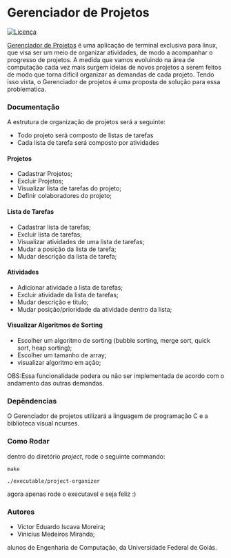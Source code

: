 # Gerenciador de Projetos

[![Licença](https://img.shields.io/github/license/tastyigniter/TastyIgniter.svg?label=License&style=flat-square)](https://github.com/tastyigniter/TastyIgniter/blob/master/LICENSE.txt)

[Gerenciador de Projetos](https://github.com/VniciusMiranda/ed1-EC-2020-1) é uma aplicação de terminal exclusiva para linux, que visa ser um meio de organizar atividades, de modo a acompanhar o progresso de projetos. A medida que vamos evoluindo na área de computação cada vez mais surgem ideias de novos projetos a serem feitos de modo que torna dificil organizar as demandas de cada projeto. Tendo isso vista, o Gerenciador de projetos é uma proposta de solução para essa problematica.

### Documentação

A estrutura de organização de projetos será a seguinte:

* Todo projeto será composto de listas de tarefas
* Cada lista de tarefa será composto por atividades

#### Projetos

* Cadastrar Projetos;
* Excluir Projetos;
* Visualizar lista de tarefas do projeto;
* Definir colaboradores do projeto;

#### Lista de Tarefas

* Cadastrar lista de tarefas;
* Excluir lista de tarefas;
* Visualizar atividades de uma lista de tarefas;
* Mudar a posição da lista de tarefa;
* Mudar descrição da lista de tarefa;

#### Atividades

* Adicionar atividade a lista de tarefas;
* Excluir atividade da lista de tarefas;
* Mudar descrição e titulo;
* Mudar posição/prioridade da atividade dentro da lista;

#### Visualizar Algoritmos de Sorting

* Escolher um algoritmo de sorting (bubble sorting, merge sort, quick sort, heap sorting);
* Escolher um tamanho de array;
* visualizar algoritmo em ação;

OBS:Essa funcionalidade podera ou não ser implementada de acordo com o andamento das outras demandas.

### Depêndencias
O Gerenciador de projetos utilizará a linguagem de programação C e a biblioteca visual ncurses.

### Como Rodar

dentro do  diretório *project*, rode o seguinte commando: 

```
make

./executable/project-organizer
```

agora apenas rode o executavel e seja feliz :)

### Autores

* Victor Eduardo Iscava Moreira;
* Vinicius Medeiros Miranda;

alunos de Engenharia de Computação, da Universidade Federal de Goiás.
